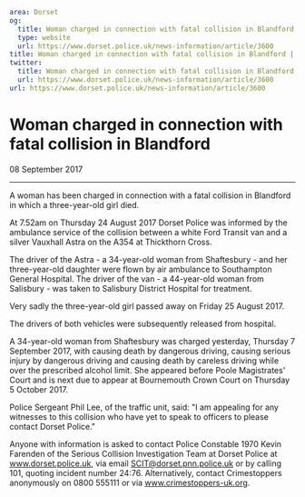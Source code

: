```yaml
area: Dorset
og:
  title: Woman charged in connection with fatal collision in Blandford
  type: website
  url: https://www.dorset.police.uk/news-information/article/3600
title: Woman charged in connection with fatal collision in Blandford |
twitter:
  title: Woman charged in connection with fatal collision in Blandford
  url: https://www.dorset.police.uk/news-information/article/3600
url: https://www.dorset.police.uk/news-information/article/3600
```

# Woman charged in connection with fatal collision in Blandford

08 September 2017

* * *

A woman has been charged in connection with a fatal collision in Blandford in which a three-year-old girl died.

At 7.52am on Thursday 24 August 2017 Dorset Police was informed by the ambulance service of the collision between a white Ford Transit van and a silver Vauxhall Astra on the A354 at Thickthorn Cross.

The driver of the Astra - a 34-year-old woman from Shaftesbury - and her three-year-old daughter were flown by air ambulance to Southampton General Hospital. The driver of the van - a 44-year-old woman from Salisbury - was taken to Salisbury District Hospital for treatment.

Very sadly the three-year-old girl passed away on Friday 25 August 2017.

The drivers of both vehicles were subsequently released from hospital.

A 34-year-old woman from Shaftesbury was charged yesterday, Thursday 7 September 2017, with causing death by dangerous driving, causing serious injury by dangerous driving and causing death by careless driving while over the prescribed alcohol limit. She appeared before Poole Magistrates' Court and is next due to appear at Bournemouth Crown Court on Thursday 5 October 2017.

Police Sergeant Phil Lee, of the traffic unit, said: "I am appealing for any witnesses to this collision who have yet to speak to officers to please contact Dorset Police."

Anyone with information is asked to contact Police Constable 1970 Kevin Farenden of the Serious Collision Investigation Team at Dorset Police at www.dorset.police.uk, via email SCIT@dorset.pnn.police.uk or by calling 101, quoting incident number 24:76. Alternatively, contact Crimestoppers anonymously on 0800 555111 or via www.crimestoppers-uk.org.
